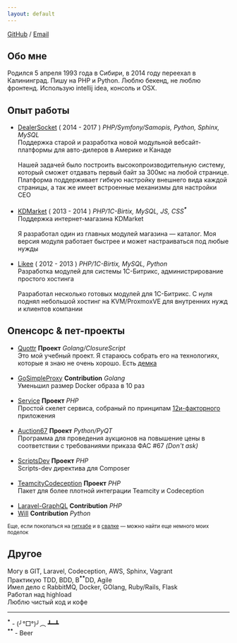 ```yaml
---
layout: default
---
```


[GitHub](https://github.com/neronmoon) / [Email](mailto:alistar.neron@gmail.com)<br>

## Обо мне
Родился 5 апреля 1993 года в Сибири, в 2014 году переехал в Калининград. Пишу на PHP и Python. Люблю бекенд, не люблю фронтенд. Использую intellij idea, консоль и OSX.

## Опыт работы
- [DealerSocket](http://dealersocket.com/) ( 2014 - 2017 ) *PHP/Symfony/Samopis, Python, Sphinx, MySQL*<br>
Поддержка старой и разработка новой модульной вебсайт-платформы для авто-дилеров в Америке и Канаде<br><br>
Нашей задачей было построить высокопроизводительную систему, который сможет отдавать первый байт за 300мс на любой странице. <br>
Платформа поддерживает гибкую настройку внешнего вида каждой страницы, а так же имеет встроенные механизмы для настройки СЕО<br><br>
- [KDMarket](http://kdmarket.ru/) ( 2013 - 2014 ) *PHP/1C-Birtix, MySQL, JS, CSS<sup>**\***</sup>*<br>
Поддержка интернет-магазина KDMarket<br><br>
Я разработал один из главных модулей магазина &mdash; каталог.
Моя версия модуля работает быстрее и может настраиваться под любые нужды<br><br>
- [Likee](https://likee.ru/) ( 2012 - 2013 ) *PHP/1C-Birtix, MySQL, Python* <br>
Разработка модулей для системы 1С-Битрикс, администрирование простого хостинга<br><br>
Разработал несколько готовых модулей для 1С-Битрикс. С нуля поднял небольшой хостинг на KVM/ProxmoxVE для внутренних нужд и клиентов компании

## Опенсорс & пет-проекты
- [Quottr](https://github.com/neronmoon/quottr) **Проект** *Golang/ClosureScript* <br>
Это мой учебный проект. Я стараюсь собрать его на технологиях, которые я знаю не очень хорошо. Есть [демка](http://quottr.krasnoperov.tk/)<br> <br>
- [GoSimpleProxy](https://github.com/neoascetic/gosimpleproxy/pull/5) **Contribution** *Golang* <br>
Уменьшил размер Docker образа в 10 раз<br> <br>
- [Service](https://github.com/FridayLabs/service) **Проект** *PHP* <br>
Простой скелет сервиса, собраный по принципам [12и-факторного](http://12factor.net/) приложения<br><br>
- [Auction67](https://github.com/neronmoon/auction67) **Проект** *Python/PyQT* <br>
Программа для проведения аукционов на повышение цены в соответствии с требованиями приказа ФАС #67 *(Don't ask)* <br> <br>
- [ScriptsDev](https://github.com/neronmoon/scriptsdev) **Проект** *PHP* <br>
Scripts-dev директива для Composer <br><br>
- [TeamcityCodeception](https://github.com/neronmoon/TeamcityCodeception) **Проект** *PHP* <br>
Пакет для более плотной интеграции Teamcity и Codeception<br><br>
- [Laravel-GraphQL](https://github.com/Folkloreatelier/laravel-graphql/pull/96) **Contribution** *PHP*
- [Will](https://github.com/skoczen/will/pull/76) **Contribution**  *Python*

<small>Еще, если покопаться на [гитхабе](https://github.com/neronmoon) и в  [свалке](https://github.com/fridaylabs) &mdash; можно найти еще немного моих поделок</small>

## Другое

Могу в GIT, Laravel, Codeception, AWS, Sphinx, Vagrant<br>
Практикую TDD, BDD, B<sup>**\***</sup><sup>**\***</sup>DD, Agile<br>
Имел дело с RabbitMQ, Docker, GOlang, Ruby/Rails, Flask<br>
Работал над highload<br>
Люблю чистый код и кофе<br>

------

<sup>**\***</sup> - (╯°□°)╯︵ ┻━┻ <br>
<sup>**\***</sup><sup>**\***</sup> - Beer
